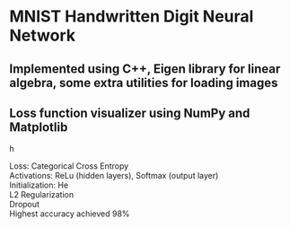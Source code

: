 <h1>MNIST Handwritten Digit Neural Network </h1> 
<h2>Implemented using C++, Eigen library for linear algebra, some extra utilities for loading images</h2>
<h2> Loss function visualizer using NumPy and Matplotlib </h2>h
<p>
Loss: Categorical Cross Entropy <br>
Activations: ReLu (hidden layers), Softmax (output layer) <br>
Initialization: He <br>
L2 Regularization <br>
Dropout <br>
Highest accuracy achieved 98%
</p>








